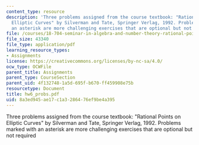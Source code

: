 ```yaml
---
content_type: resource
description: 'Three problems assigned from the course textbook: "Rational Points on
  Elliptic Curves" by Silverman and Tate, Springer Verlag, 1992. Problems marked with
  an asterisk are more challenging exercises that are optional but not required'
file: /courses/18-704-seminar-in-algebra-and-number-theory-rational-points-on-elliptic-curves-fall-2004/8a3ed945ae17c1a3286476ef9be4a395_hw6_probs.pdf
file_size: 43340
file_type: application/pdf
learning_resource_types:
- Assignments
license: https://creativecommons.org/licenses/by-nc-sa/4.0/
ocw_type: OCWFile
parent_title: Assignments
parent_type: CourseSection
parent_uid: 4f132748-1a5d-695f-b670-ff459908e75b
resourcetype: Document
title: hw6_probs.pdf
uid: 8a3ed945-ae17-c1a3-2864-76ef9be4a395
---
```

Three problems assigned from the course textbook: "Rational Points on Elliptic Curves" by Silverman and Tate, Springer Verlag, 1992. Problems marked with an asterisk are more challenging exercises that are optional but not required